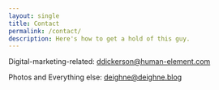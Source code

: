 ```yaml
---
layout: single
title: Contact
permalink: /contact/
description: Here's how to get a hold of this guy.
---
```


Digital-marketing-related: [ddickerson@human-element.com](mailto:ddickerson@human-element.com)

Photos and Everything else: [deighne@deighne.blog](mailto:deighne@deighne.blog)